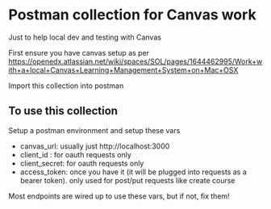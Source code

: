 # Postman collection for Canvas work

Just to help local dev and testing with Canvas

First ensure you have canvas setup as per
https://openedx.atlassian.net/wiki/spaces/SOL/pages/1644462995/Work+with+a+local+Canvas+Learning+Management+System+on+Mac+OSX

Import this collection into postman


## To use this collection

Setup a postman environment and setup these vars

* canvas_url: usually just http://localhost:3000
* client_id : for oauth requests only
* client_secret: for oauth requests only
* access_token: once you have it (it will be plugged into requests as a bearer token). only used for post/put requests like create course

Most endpoints are wired up to use these vars, but if not, fix them!
